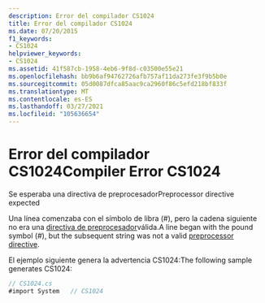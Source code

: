 ```yaml
---
description: Error del compilador CS1024
title: Error del compilador CS1024
ms.date: 07/20/2015
f1_keywords:
- CS1024
helpviewer_keywords:
- CS1024
ms.assetid: 41f587cb-1958-4eb6-9f8d-c03500e55e21
ms.openlocfilehash: bb9b6af94762726afb757af11da273fe3f9b5b0e
ms.sourcegitcommit: 05d0087dfca85aac9ca2960f86c5efd218bf833f
ms.translationtype: MT
ms.contentlocale: es-ES
ms.lasthandoff: 03/27/2021
ms.locfileid: "105636654"
---
```

# <a name="compiler-error-cs1024"></a><span data-ttu-id="e364f-103">Error del compilador CS1024</span><span class="sxs-lookup"><span data-stu-id="e364f-103">Compiler Error CS1024</span></span>

<span data-ttu-id="e364f-104">Se esperaba una directiva de preprocesador</span><span class="sxs-lookup"><span data-stu-id="e364f-104">Preprocessor directive expected</span></span>  
  
 <span data-ttu-id="e364f-105">Una línea comenzaba con el símbolo de libra (#), pero la cadena siguiente no era una [directiva de preprocesador](../language-reference/preprocessor-directives.md)válida.</span><span class="sxs-lookup"><span data-stu-id="e364f-105">A line began with the pound symbol (#), but the subsequent string was not a valid [preprocessor directive](../language-reference/preprocessor-directives.md).</span></span>  
  
 <span data-ttu-id="e364f-106">El ejemplo siguiente genera la advertencia CS1024:</span><span class="sxs-lookup"><span data-stu-id="e364f-106">The following sample generates CS1024:</span></span>  
  
```csharp  
// CS1024.cs  
#import System   // CS1024  
```
